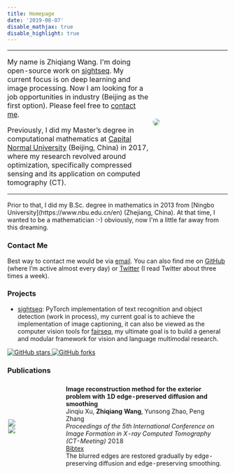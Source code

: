 ```yaml
---
title: Homepage
date: '2019-08-07'
disable_mathjax: true
disable_highlight: true
---
```


<table style="width:100%;border:0px;border-spacing:0px;">
  <tr style="padding:0px;">
    <td style="width:64%;padding:0px;">
      <p>My name is Zhiqiang Wang. I'm doing open-source work on <a href="https://github.com/zhiqwang/sightseq">sightseq</a>. My current focus is on deep learning and image processing. Now I am looking for a job opportunities in industry (Beijing as the first option). Please feel free to <a href="#contact-me">contact me</a>.</p>
      <p>Previously, I did my Master’s degree in computational mathematics at <a href="http://eng.cnu.edu.cn">Capital Normal University</a> (Beijing, China) in 2017, where my research revolved around optimization, specifically compressed sensing and its application on computed tomography (CT).</p>
    </td>
    <td style="width:36%;padding:10px">
      <img style="border-radius:50%;" src="/images/Zhiqiang.png">
    </td>
  </tr>
</table>
Prior to that, I did my B.Sc. degree in mathematics in 2013 from [Ningbo University](https://www.nbu.edu.cn/en) (Zhejiang, China). At that time, I wanted to be a mathematician :-) obviously, now I'm a little far away from this dreaming.

### Contact Me
Best way to contact me would be via [email](mailto:zhiqwang@outlook.com). You can also find me on [GitHub](https://github.com/zhiqwang) (where I’m active almost every day) or [Twitter](https://twitter.com/zhiq_w) (I read Twitter about three times a week).

### Projects

- [sightseq](https://github.com/zhiqwang/sightseq): PyTorch implementation of text recognition and object detection (work in process), my current goal is to achieve the implementation of image captioning, it can also be viewed as the computer vision tools for [fairseq](https://github.com/pytorch/fairseq), my ultimate goal is to build a general and modular framework for vision and language multimodal research.
<a href="https://github.com/zhiqwang/sightseq" style="border-bottom:none;padding-bottom:none;transition:none;box-shadow:none;background:none;vertical-align:text-top;">
  <img src="https://img.shields.io/github/stars/zhiqwang/sightseq.svg?color=teal&logo=github"alt="GitHub stars">
</a>
<a href="https://github.com/zhiqwang/sightseq/forks" style="border-bottom:none;padding-bottom:none;transition:none;box-shadow:none;background:none;vertical-align:text-top;">
  <img src="https://img.shields.io/github/forks/zhiqwang/sightseq.svg" alt="GitHub forks">
</a>

### Publications
<div class="publications">
  <table style="width:100%;border:0px;border-spacing:0px;border-collapse:separate;margin-right:auto;margin-left:auto;"><tbody>
    <tr onmouseout="edgepreserved_stop()" onmouseover="edgepreserved_start()">
      <td style="padding:2px;width:25%;vertical-align:middle">
        <div class="one">
          <div class="two" id='edgepreserved_image'>
            <img src="/images/edgepreserved_after.png">
          </div>
          <img src="/images/edgepreserved_before.png">
        </div>
        <script type="text/javascript">
          function edgepreserved_start() {
            document.getElementById('edgepreserved_image').style.opacity = "1";
          }
          function edgepreserved_stop() {
            document.getElementById('edgepreserved_image').style.opacity = "0";
          }
          edgepreserved_stop()
        </script>
      </td>
      <td style="padding:8px;width:75%;font-size:14px;vertical-align:middle">
        <b>Image reconstruction method for the exterior problem with 1D edge-preserved diffusion and smoothing</b>
        <br>
        Jinqiu Xu, <b>Zhiqiang Wang</b>, Yunsong Zhao, Peng Zhang
        <br>
        <em>Proceedings of the 5th International Conference on Image Formation in X-ray Computed Tomography (CT-Meeting)</em> 2018
        <br><a href="/data/XuCTMeeting2018.bib">Bibtex</a>
        <br>The blurred edges are restored gradually by edge-preserving diffusion and edge-preserving smoothing.
      </td>
    </tr>
  </tbody></table>
</div>
